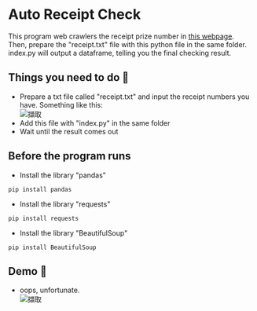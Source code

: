 # Auto Receipt Check
This program web crawlers the receipt prize number in [this webpage](https://invoice.etax.nat.gov.tw/).  
Then, prepare the "receipt.txt" file with this python file in the same folder.  
index.py will output a dataframe, telling you the final checking result.  

## Things you need to do :open_book:
* Prepare a txt file called "receipt.txt" and input the receipt numbers you have. Something like this:    
![擷取](https://user-images.githubusercontent.com/78197510/131345936-37608da5-14f8-44b4-860f-db7b616d3bd7.PNG)
* Add this file with "index.py" in the same folder
* Wait until the result comes out

## Before the program runs
* Install the library "pandas"
```
pip install pandas
```
* Install the library "requests"
```
pip install requests
```
* Install the library "BeautifulSoup"
```
pip install BeautifulSoup
```

## Demo :eyes:
* oops, unfortunate.  
![擷取](https://user-images.githubusercontent.com/78197510/131346146-a4ab8833-cfdd-4a44-8ed3-52cf8a531e5a.PNG)
